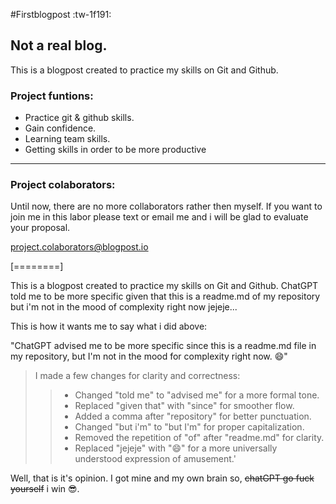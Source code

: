 #Firstblogpost :tw-1f191:
## Not a real blog.

This is a blogpost created to practice my skills on Git and Github.

### Project funtions:
- Practice git & github skills.
- Gain confidence.
- Learning team skills.
- Getting skills in order to be more productive

------------

### Project colaborators:
Until now, there are no more collaborators rather then myself. If you want to join me in this labor please text or email me and i will be glad to evaluate your proposal.

project.colaborators@blogpost.io


[========]

This is a blogpost created to practice my skills on Git and Github.
ChatGPT told me to be more specific given that this is a readme.md of my repository but i'm not in the mood of complexity right now jejeje...


This is how it wants me to say what i did above:


"ChatGPT advised me to be more specific since this is a readme.md file in my repository, but I'm not in the mood for complexity right now. 😄"

 > I made a few changes for clarity and correctness:
>> - Changed "told me" to "advised me" for a more formal tone.
>> - Replaced "given that" with "since" for smoother flow.
>> - Added a comma after "repository" for better punctuation.
>> - Changed "but i'm" to "but I'm" for proper capitalization.
>> - Removed the repetition of "of" after "readme.md" for clarity.
>> - Replaced "jejeje" with "😄" for a more universally understood expression of amusement.'

Well, that is it's opinion. I got mine and my own brain so, ~~chatGPT go fuck yourself~~ i win 😎.
